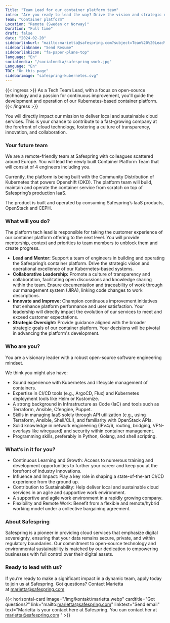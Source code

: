 ```yaml
---
Title: "Team Lead for our container platform team"
intro: "Are you ready to lead the way? Drive the vision and strategic development of newly built Container Platform Team!"
Team: "Container platform"
Location: "Remote (Sweden or Norway)"
Duration: "Full time"
draft: false
date: "2024-02-20"
sidebarlinkurl: "mailto:marietta@safespring.com?subject=Team%20%20Lead%20for%20Safespring%27s%20Container%20Platform%20Team&body=Please%20attach%20your%20CV%20and%20any%20cover%20letter,%20or%20write%20about%20your%20experience%20in%20this%20email."
sidebarlinkname: "Send Resume"
sidebarlinkicon: "fa-paper-plane-top"
language: "En"
socialmedia: "/socialmedia/safespring-work.jpg"
Language: "En"
TOC: "On this page"
sidebarimage: "safespring-kubernetes.svg"
---
```


{{< ingress >}}
As a Tech Team Lead, with a focus on open-source technology and a passion for continuous improvement, you'll guide the development and operation of our Kubernetes-based container platform.
{{< /ingress >}}

You will directly impact our mission to deliver local and sustainable cloud services. This is your chance to contribute to a fast-growing company at the forefront of cloud technology, fostering a culture of transparency, innovation, and collaboration. 

### Your future team 

We are a remote-friendly team at Safespring with colleagues scattered around Europe. You will lead the newly built Container Platform Team that will consist of 4 engineers including you. 

Currently, the platform is being built with the Community Distribution of Kubernetes that powers Openshift (OKD). The platform team will build, maintain and operate the container service from scratch on top of Safespring’s production IaaS.

The product is built and operated by consuming Safespring’s IaaS products, OpenStack and CEPH.

### What will you do?

The platform tech lead is responsible for taking the customer experience of our container platform offering to the next level.  You will provide mentorship, context and priorities to team members to unblock them and create progress.

- **Lead and Mentor:** Support a team of engineers in building and operating the Safespring’s container platform. Drive the strategic vision and operational excellence of our Kubernetes-based systems.
- **Collaborative Leadership:** Promote a culture of transparency and collaboration, facilitating open discussions and knowledge sharing within the team. Ensure documentation and traceability of work through our management system (JIRA), linking code changes to work descriptions.
- **Innovate and Improve:** Champion continuous improvement initiatives that enhance platform performance and user satisfaction. Your leadership will directly impact the evolution of our services to meet and exceed customer expectations.
- **Strategic Oversight:** Provide guidance aligned with the broader strategic goals of our container platform. Your decisions will be pivotal in advancing the platform's development.

### Who are you? 

You are a visionary leader with a robust open-source software engineering mindset. 

We think you might also have:

- Sound experience with Kubernetes and lifecycle management of containers.
- Expertise in CI/CD tools (e.g., ArgoCD, Flux) and Kubernetes deployment tools like Helm or Kustomize.
- A strong background in Infrastructure as Code (IaC) and tools such as Terraform, Ansible, Cfengine, Puppet.
- Skills in managing IaaS solely through API utilization (e.g., using Terraform, Ansible, Shell/CLI), and familiarity with OpenStack APIs.
- Solid knowledge in network engineering (IPv4/6, routing, bridging, VPN-overlays like wireguard) and security within container management.
- Programming skills, preferably in Python, Golang, and shell scripting.

### What’s in it for you? 

- Continuous Learning and Growth: Access to numerous training and development opportunities to further your career and keep you at the forefront of industry innovations.
- Influence and Impact: Play a key role in shaping a state-of-the-art CI/CD experience from the ground up.
- Contribution to Sustainability: Help deliver local and sustainable cloud services in an agile and supportive work environment.
- A supportive and agile work environment in a rapidly growing company.
- Flexibility and Remote Work: Benefit from a flexible and remote/hybrid working model under a collective bargaining agreement.

### About Safespring

Safespring is a pioneer in providing cloud services that emphasize digital sovereignty, ensuring that your data remains secure, private, and within regulatory boundaries. Our commitment to open-source technology and environmental sustainability is matched by our dedication to empowering businesses with full control over their digital assets. 

### Ready to lead with us?

If you’re ready to make a significant impact in a dynamic team, apply today to join us at Safespring. Got questions? Contact Marietta at marietta@safespring.com

{{< horisontal-card image="/img/kontakt/marietta.webp" cardtitle="Got questions?" link="mailto:marietta@safespring.com" linktext="Send email" text="Marietta is your contact here at Safespring. You can contact her at marietta@safespring.com " >}}


